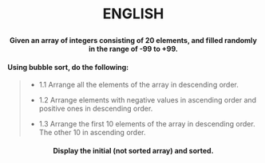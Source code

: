 # <p align=center> ENGLISH </p>

#### <p align=center> Given an array of integers consisting of 20 elements, and filled randomly in the range of -99 to +99. </p>

#### Using bubble sort, do the following:

> - 1.1 Arrange all the elements of the array in descending order.
> 
> - 1.2 Arrange elements with negative values ​​in ascending order and positive ones in descending order.
> 
> - 1.3 Arrange the first 10 elements of the array in descending order. The other 10 in ascending order.

#### <p align=center> Display the initial (not sorted array) and sorted. </p>
